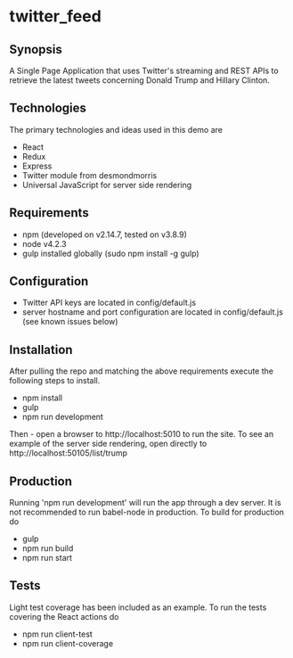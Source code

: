 # twitter_feed

## Synopsis

A Single Page Application that uses Twitter's streaming and REST APIs to retrieve the latest tweets concerning Donald Trump and Hillary Clinton.

## Technologies

The primary technologies and ideas used in this demo are

- React
- Redux
- Express
- Twitter module from desmondmorris
- Universal JavaScript for server side rendering

## Requirements

- npm (developed on v2.14.7, tested on v3.8.9)
- node v4.2.3
- gulp installed globally (sudo npm install -g gulp)

## Configuration

- Twitter API keys are located in config/default.js
- server hostname and port configuration are located in config/default.js (see known issues below)

## Installation

After pulling the repo and matching the above requirements execute the following steps to install.

- npm install
- gulp
- npm run development

Then - open a browser to http://localhost:5010 to run the site.  To see an example of the server side rendering, open directly to http://localhost:50105/list/trump

## Production

Running 'npm run development' will run the app through a dev server. It is not recommended to run babel-node in production. To build for production do

- gulp
- npm run build
- npm run start

## Tests

Light test coverage has been included as an example.  To run the tests covering the React actions do

- npm run client-test
- npm run client-coverage
